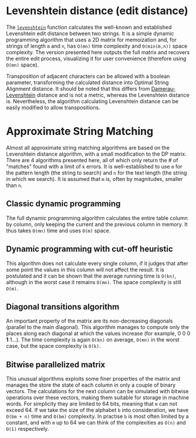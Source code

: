 # Levenshtein distance (edit distance)
The [`levenshtein`](https://github.com/Andreshk/ApproximateStringMatching/blob/master/Source.cpp#L17) function calculates the well-known and established Levenshtein edit distance between two strings. It is a simple dynamic programming algorithm that uses a 2D matrix for memoization and, for strings of length `m` and `n`, has `O(mn)` time complexity and `O(min(m,n))` space complexity. The version presented here outputs the full matrix and recovers the entire edit process, visualizing it for user convenience (therefore using `O(mn)` space).

Transposition of adjacent characters can be allowed with a boolean parameter, transforming the calculated distance into Optimal String Alignment distance. It should be noted that this differs from [Damerau-Levenshtein](https://en.wikipedia.org/wiki/Damerau%E2%80%93Levenshtein_distance) distance and is not a metric, whereas the Levenshtein distance is. Nevertheless, the algorithm calculating Levenshtein distance can be easily modified to allow transpositions. 

# Approximate String Matching

Almost all approximate string matching algorithms are based on the Levenshtein distance algorithm, with a small modification to the DP matrix. There are 4 algorithms presented here, all of which only return the # of "matches" found with a limit of `k` errors. It is well-established to use `m` for the pattern length (the string to search) and `n` for the text length (the string in which we search). It is assumed that `m` is, often by magnitudes, smaller than `n`.

## Classic dynamic programming

The full dynamic programming algorithm calculates the entire table column by column, only keeping the current and the previous column in memory. It thus takes `О(mn)` time and uses `O(m)` space.

## Dynamic programming with cut-off heuristic

This algorithm does not calculate every single column, if it judges that after some point the values in this column will not affect the result. It is postulated and it can be shown that the average running time is `O(kn)`, although in the worst case it remains `O(mn)`. The space complexity is still `O(m)`.

## Diagonal transitions algorithm

An important property of the matrix are its non-decreasing diagonals (parallel to the main diagonal). This algorithm manages to compute only the places along each diagonal at which the values increase (for example, 0 0 0 **1** 1...). The time complexity is again `O(kn)` on average, `O(mn)` in the worst case, but the space complexity is `O(k)`.

## Bitwise parallelized matrix

This unusual algorithms exploits some finer properties of the matrix and manages the store the state of each column in only a couple of binary vectors. The calculations for the next column can be simulated with bitwise operations over these vectors, making them suitable for storage in machine words. For simplicity they are limited to 64 bits, meaning that `m` can not exceed 64. If we take the size of the alphabet `b` into consideration, we have `O(bm + n)` time and `O(bm)` complexity. In practise `b` is most often limited by a constant, and with `m` up to 64 we can think of the complexities as `O(n)` and `O(1)` respectively.
